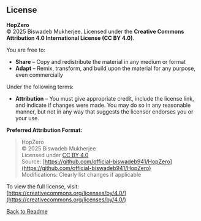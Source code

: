 ## License

**HopZero**  
© 2025 Biswadeb Mukherjee. Licensed under the **Creative Commons Attribution 4.0 International License (CC BY 4.0)**.

You are free to:

- **Share** – Copy and redistribute the material in any medium or format  
- **Adapt** – Remix, transform, and build upon the material for any purpose, even commercially

Under the following terms:

- **Attribution** – You must give appropriate credit, include the license link, and indicate if changes were made. You may do so in any reasonable manner, but not in any way that suggests the licensor endorses you or your use.

**Preferred Attribution Format:**

> HopZero  
> © 2025 Biswadeb Mukherjee  
> Licensed under [CC BY 4.0](https://creativecommons.org/licenses/by/4.0/)  
> Source: [https://github.com/official-biswadeb941/HopZero](https://github.com/official-biswadeb941/HopZero)  
> Modifications: Clearly list changes if applicable

To view the full license, visit: [https://creativecommons.org/licenses/by/4.0/](https://creativecommons.org/licenses/by/4.0/)

[Back to Readme](Readme.md)
